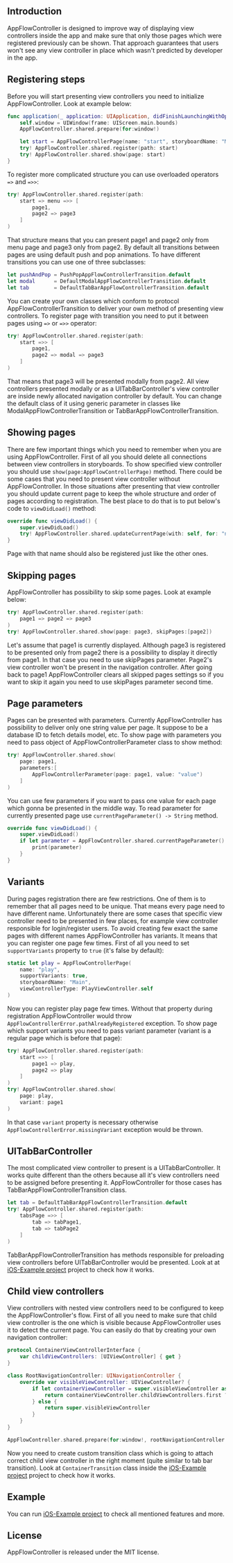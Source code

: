 ## Introduction

AppFlowController is designed to improve way of displaying view controllers inside the app and make sure that only those pages which were registered previously can be shown. That approach guarantees that users won't see any view controller in place which wasn't predicted by developer in the app.

## Registering steps

Before you will start presenting view controllers you need to initialize AppFlowController. Look at example below:

```swift
func application(_ application: UIApplication, didFinishLaunchingWithOptions launchOptions: [UIApplicationLaunchOptionsKey: Any]?) -> Bool {
    self.window = UIWindow(frame: UIScreen.main.bounds)
    AppFlowController.shared.prepare(for:window!)

    let start = AppFlowControllerPage(name: "start", storyboardName: "Main", viewControllerType: StartViewController.self)
    try! AppFlowController.shared.register(path: start)
    try! AppFlowController.shared.show(page: start)
}
```

To register more complicated structure you can use overloaded operators ```=>``` and ```=>>```:

```swift
try! AppFlowController.shared.register(path:
    start => menu =>> [
        page1,
        page2 => page3
    ]
)
```

That structure means that you can present page1 and page2 only from menu page and page3 only from page2. By default all transitions between pages are using default push and pop animations. To have different transitions you can use one of three subclasses:

```swift
let pushAndPop = PushPopAppFlowControllerTransition.default
let modal      = DefaultModalAppFlowControllerTransition.default
let tab        = DefaultTabBarAppFlowControllerTransition.default
```

You can create your own classes which conform to protocol AppFlowControllerTransition to deliver your own method of presenting view controllers. To register page with transition you need to put it between pages using ```=>``` or ```=>>``` operator:

```swift
try! AppFlowController.shared.register(path:
    start =>> [
        page1,
        page2 => modal => page3
    ]
)
```

That means that page3 will be presented modally from page2. All view controllers presented modally or as a UITabBarController's view controller are inside newly allocated navigation controller by default. You can change the default class of it using generic parameter in classes like ModalAppFlowControllerTransition or TabBarAppFlowControllerTransition.

## Showing pages

There are few important things which you need to remember when you are using AppFlowController. First of all you should delete all connections between view controllers in storyboards. To show specified view controller you should use ```show(page:AppFlowControllerPage)``` method. There could be some cases that you need to present view controller without AppFlowController. In those situations after presenting that view controller you should update current page to keep the whole structure and order of pages according to registration. The best place to do that is to put below's code to ```viewDidLoad()``` method:

```swift
override func viewDidLoad() {
    super.viewDidLoad()
    try! AppFlowController.shared.updateCurrentPage(with: self, for: "name")
}
```

Page with that name should also be registered just like the other ones.

## Skipping pages

AppFlowController has possibility to skip some pages. Look at example below:

```swift
try! AppFlowController.shared.register(path:
    page1 => page2 => page3
)
try! AppFlowController.shared.show(page: page3, skipPages:[page2])
```

Let's assume that page1 is currently displayed. Although page3 is registered to be presented only from page2 there is a possibility to display it directly from page1. In that case you need to use skipPages parameter. Page2's view controller won't be present in the navigation controller. After going back to page1 AppFlowController clears all skipped pages settings so if you want to skip it again you need to use skipPages parameter second time.

## Page parameters

Pages can be presented with parameters. Currently AppFlowController has possibility to deliver only one string value per page. It suppose to be a database ID to fetch details model, etc. To show page with parameters you need to pass object of AppFlowControllerParameter class to show method:

```swift
try! AppFlowController.shared.show(
    page: page1,
    parameters:[
        AppFlowControllerParameter(page: page1, value: "value")
    ]
)
```

You can use few parameters if you want to pass one value for each page which gonna be presented in the middle way. To read parameter for currently presented page use ```currentPageParameter() -> String``` method.

```swift
override func viewDidLoad() {
    super.viewDidLoad()
    if let parameter = AppFlowController.shared.currentPageParameter() {
        print(parameter)
    }
}
```

## Variants

During pages registration there are few restrictions. One of them is to remember that all pages need to be unique. That means every page need to have different name. Unfortunately there are some cases that specific view controller need to be presented in few places, for example view controller responsible for login/register users. To avoid creating few exact the same pages with different names AppFlowController has variants. It means that you can register one page few times. First of all you need to set ```supportVariants``` property to ```true``` (it's false by default):

```swift
static let play = AppFlowControllerPage(
    name: "play",
    supportVariants: true,
    storyboardName: "Main",
    viewControllerType: PlayViewController.self
)
```

Now you can register play page few times. Without that property during registration AppFlowController would throw ```AppFlowControllerError.pathAlreadyRegistered``` exception. To show page which support variants you need to pass variant parameter (variant is a regular page which is before that page):

```swift
try! AppFlowController.shared.register(path:
    start =>> [
        page1 => play,
        page2 => play
    ]
)
try! AppFlowController.shared.show(
    page: play,
    variant: page1
)
```

In that case ```variant``` property is necessary otherwise ```AppFlowControllerError.missingVariant``` exception would be thrown.

## UITabBarController

The most complicated view controller to present is a UITabBarController. It works quite different than the others because all it's view controllers need to be assigned before presenting it. AppFlowController for those cases has TabBarAppFlowControllerTransition class.

```swift
let tab = DefaultTabBarAppFlowControllerTransition.default
try! AppFlowController.shared.register(path:
    tabsPage =>> [
        tab => tabPage1,
        tab => tabPage2
    ]
)
```

TabBarAppFlowControllerTransition has methods responsible for preloading view controllers before UITabBarController would be presented. Look at at [iOS-Example project](./tree/master/iOS-Example.xcodeproj) project to check how it works.

## Child view controllers

View controllers with nested view controllers need to be configured to keep the AppFlowController's flow. First of all you need to make sure that child view controller is the one which is visible because AppFlowController uses it to detect the  current page. You can easily do that by creating your own navigation controller:

```swift
protocol ContainerViewControllerInterface {
    var childViewControllers: [UIViewController] { get }
}

class RootNavigationController: UINavigationController {
    override var visibleViewController: UIViewController? {
        if let containerViewController = super.visibleViewController as? ContainerViewControllerInterface {
            return containerViewController.childViewControllers.first ?? super.visibleViewController
        } else {
            return super.visibleViewController
        }
    }
}

AppFlowController.shared.prepare(for:window!, rootNavigationController:RootNavigationController())
```

Now you need to create custom transition class which is going to attach correct child view controller in the right moment (quite similar to tab bar transition). Look at ```ContainerTransition``` class inside the [iOS-Example project](./tree/master/iOS-Example.xcodeproj) project to check how it works.

## Example
You can run [iOS-Example project](./tree/master/iOS-Example.xcodeproj) to check all mentioned features and more.

## License

AppFlowController is released under the MIT license.
